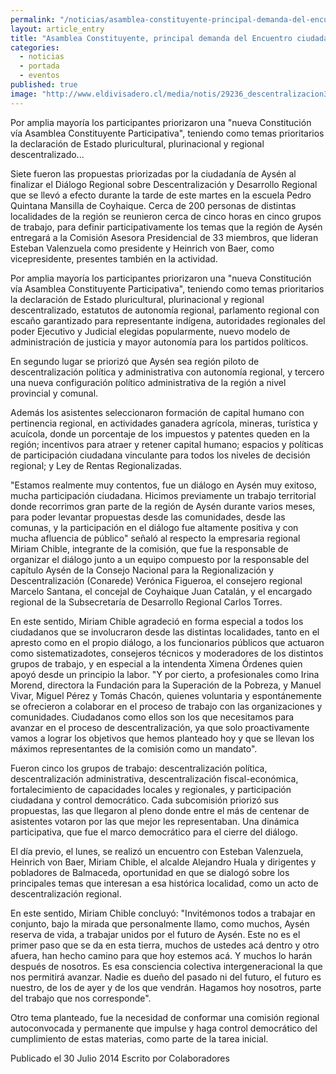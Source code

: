 ```yaml
---
permalink: "/noticias/asamblea-constituyente-principal-demanda-del-encuentro-ciudadano-de-aysen.html"
layout: article_entry
title: "Asamblea Constituyente, principal demanda del Encuentro ciudadano de Aysén."
categories: 
  - noticias
  - portada
  - eventos
published: true
image: "http://www.eldivisadero.cl/media/notis/29236_descentralizacion3.jpg"
---
```

Por amplia mayoría los participantes priorizaron una "nueva Constitución vía Asamblea Constituyente Participativa", teniendo como temas prioritarios la declaración de Estado pluricultural, plurinacional y regional descentralizado...

Siete fueron las propuestas priorizadas por la ciudadanía de Aysén al finalizar el Diálogo Regional sobre Descentralización y Desarrollo Regional que se llevó a efecto durante la tarde de este martes en la escuela Pedro Quintana Mansilla de Coyhaique. Cerca de 200 personas de distintas localidades de la región se reunieron cerca de cinco horas en cinco grupos de trabajo, para definir participativamente los temas que la región de Aysén entregará a la Comisión Asesora Presidencial de 33 miembros, que lideran Esteban Valenzuela como presidente y Heinrich von Baer, como vicepresidente, presentes también en la actividad.

Por amplia mayoría los participantes priorizaron una "nueva Constitución vía Asamblea Constituyente Participativa", teniendo como temas prioritarios la declaración de Estado pluricultural, plurinacional y regional descentralizado, estatutos de autonomía regional, parlamento regional con escaño garantizado para representante indígena, autoridades regionales del poder Ejecutivo y Judicial elegidas popularmente, nuevo modelo de administración de justicia y mayor autonomía para los partidos políticos.

En segundo lugar se priorizó que Aysén sea región piloto de descentralización política y administrativa con autonomía regional, y tercero una nueva configuración político administrativa de la región a nivel provincial y comunal.

Además los asistentes seleccionaron formación de capital humano con pertinencia regional, en actividades ganadera agrícola, mineras, turística y acuícola, donde un porcentaje de los impuestos y patentes queden en la región; incentivos para atraer y retener capital humano; espacios y políticas de participación ciudadana vinculante para todos los niveles de decisión regional; y Ley de Rentas Regionalizadas.

"Estamos realmente muy contentos, fue un diálogo en Aysén muy exitoso, mucha participación ciudadana. Hicimos previamente un trabajo territorial donde recorrimos gran parte de la región de Aysén durante varios meses, para poder levantar propuestas desde las comunidades, desde las comunas, y la participación en el diálogo fue altamente positiva y con mucha afluencia de público" señaló al respecto la empresaria regional Miriam Chible, integrante de la comisión, que fue la responsable de organizar el diálogo junto a un equipo compuesto por la responsable del capítulo Aysén de la Consejo Nacional para la Regionalización y Descentralización (Conarede) Verónica Figueroa, el consejero regional Marcelo Santana, el concejal de Coyhaique Juan Catalán, y el encargado regional de la Subsecretaría de Desarrollo Regional Carlos Torres.

En este sentido, Miriam Chible agradeció en forma especial a todos los ciudadanos que se involucraron desde las distintas localidades, tanto en el apresto como en el propio diálogo, a los funcionarios públicos que actuaron como sistematizadotes, consejeros técnicos y moderadores de los distintos grupos de trabajo, y en especial a la intendenta Ximena Órdenes quien apoyó desde un principio la labor. "Y por cierto, a profesionales como Irina Morend, directora la Fundación para la Superación de la Pobreza, y Manuel Vivar, Miguel Pérez y Tomás Chacón, quienes voluntaria y espontánemente se ofrecieron a colaborar en el proceso de trabajo con las organizaciones y comunidades. Ciudadanos como ellos son los que necesitamos para avanzar en el proceso de descentralización, ya que solo proactivamente vamos a lograr los objetivos que hemos planteado hoy y que se llevan los máximos representantes de la comisión como un mandato".

Fueron cinco los grupos de trabajo: descentralización política, descentralización administrativa, descentralización fiscal-económica, fortalecimiento de capacidades locales y regionales, y participación ciudadana y control democrático. Cada subcomisión priorizó sus propuestas, las que llegaron al pleno donde entre el más de centenar de asistentes votaron por las que mejor les representaban. Una dinámica participativa, que fue el marco democrático para el cierre del diálogo.

El día previo, el lunes, se realizó un encuentro con Esteban Valenzuela, Heinrich von Baer, Miriam Chible, el alcalde Alejandro Huala y dirigentes y pobladores de Balmaceda, oportunidad en que se dialogó sobre los principales temas que interesan a esa histórica localidad, como un acto de descentralización regional.

En este sentido, Miriam Chible concluyó: "Invitémonos todos a trabajar en conjunto, bajo la mirada que personalmente llamo, como muchos, Aysén reserva de vida, a trabajar unidos por el futuro de Aysén. Este no es el primer paso que se da en esta tierra, muchos de ustedes acá dentro y otro afuera, han hecho camino para que hoy estemos acá. Y muchos lo harán después de nosotros. Es esa consciencia colectiva intergeneracional la que nos permitirá avanzar. Nadie es dueño del pasado ni del futuro, el futuro es nuestro, de los de ayer y de los que vendrán. Hagamos hoy nosotros, parte del trabajo que nos corresponde".

Otro tema planteado, fue la necesidad de conformar una comisión regional autoconvocada y permanente que impulse y haga control democrático del cumplimiento de estas materias, como parte de la tarea inicial.

Publicado el 30 Julio 2014
Escrito por Colaboradores
